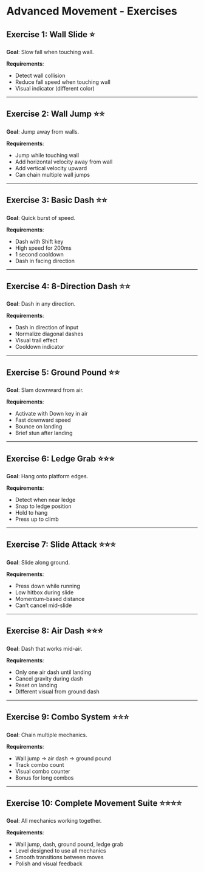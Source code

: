 # Advanced Movement - Exercises

## Exercise 1: Wall Slide ⭐

**Goal**: Slow fall when touching wall.

**Requirements**:
- Detect wall collision
- Reduce fall speed when touching wall
- Visual indicator (different color)

---

## Exercise 2: Wall Jump ⭐⭐

**Goal**: Jump away from walls.

**Requirements**:
- Jump while touching wall
- Add horizontal velocity away from wall
- Add vertical velocity upward
- Can chain multiple wall jumps

---

## Exercise 3: Basic Dash ⭐⭐

**Goal**: Quick burst of speed.

**Requirements**:
- Dash with Shift key
- High speed for 200ms
- 1 second cooldown
- Dash in facing direction

---

## Exercise 4: 8-Direction Dash ⭐⭐

**Goal**: Dash in any direction.

**Requirements**:
- Dash in direction of input
- Normalize diagonal dashes
- Visual trail effect
- Cooldown indicator

---

## Exercise 5: Ground Pound ⭐⭐

**Goal**: Slam downward from air.

**Requirements**:
- Activate with Down key in air
- Fast downward speed
- Bounce on landing
- Brief stun after landing

---

## Exercise 6: Ledge Grab ⭐⭐⭐

**Goal**: Hang onto platform edges.

**Requirements**:
- Detect when near ledge
- Snap to ledge position
- Hold to hang
- Press up to climb

---

## Exercise 7: Slide Attack ⭐⭐⭐

**Goal**: Slide along ground.

**Requirements**:
- Press down while running
- Low hitbox during slide
- Momentum-based distance
- Can't cancel mid-slide

---

## Exercise 8: Air Dash ⭐⭐⭐

**Goal**: Dash that works mid-air.

**Requirements**:
- Only one air dash until landing
- Cancel gravity during dash
- Reset on landing
- Different visual from ground dash

---

## Exercise 9: Combo System ⭐⭐⭐

**Goal**: Chain multiple mechanics.

**Requirements**:
- Wall jump → air dash → ground pound
- Track combo count
- Visual combo counter
- Bonus for long combos

---

## Exercise 10: Complete Movement Suite ⭐⭐⭐⭐

**Goal**: All mechanics working together.

**Requirements**:
- Wall jump, dash, ground pound, ledge grab
- Level designed to use all mechanics
- Smooth transitions between moves
- Polish and visual feedback
